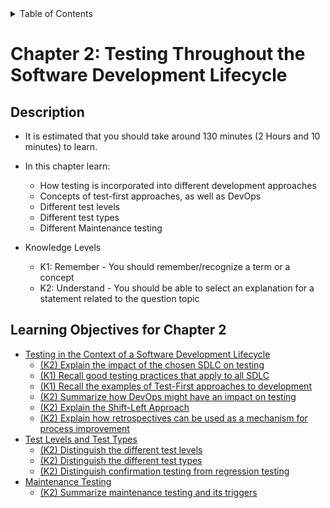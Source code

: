 <details>
  <summary>Table of Contents</summary>
  <ul>
    <li><a href="/README.md">Home</a></li>
    <li><a href="../Chapter 1/Chapter_1_Home.md">Chapter 1</a></li>
    <li><a href="Chapter_2_Home.md">Chapter 2</a></li>
    <li><a href="../Chapter 3/Chapter_3_Home.md">Chapter 3</a></li>
    <li><a href="../Chapter 4/Chapter_4_Home.md">Chapter 4</a></li>
    <li><a href="../Chapter 5/Chapter_5_Home.md">Chapter 5</a></li>
    <li><a href="../Chapter 6/Chapter_6_Home.md">Chapter 6</a></li>
  </ul>
</details>

# Chapter 2: Testing Throughout the Software Development Lifecycle

## Description

- It is estimated that you should take around 130 minutes (2 Hours and 10 minutes) to learn.
- In this chapter learn:

  - How testing is incorporated into different development approaches
  - Concepts of test-first approaches, as well as DevOps
  - Different test levels
  - Different test types
  - Different Maintenance testing

- Knowledge Levels
  - K1: Remember - You should remember/recognize a term or a concept
  - K2: Understand - You should be able to select an explanation for a statement related to the question topic

## Learning Objectives for Chapter 2

- [Testing in the Context of a Software Development Lifecycle](Section_1.md#21)
  - [(K2) Explain the impact of the chosen SDLC on testing](Section_1.md#211)
  - [(K1) Recall good testing practices that apply to all SDLC](Section_1.md#212)
  - [(K1) Recall the examples of Test-First approaches to development](Section_1.md#213)
  - [(K2) Summarize how DevOps might have an impact on testing](Section_1.md#214)
  - [(K2) Explain the Shift-Left Approach](Section_1.md#215)
  - [(K2) Explain how retrospectives can be used as a mechanism for process improvement](Section_1.md#216)
- [Test Levels and Test Types](Section_2.md#22)
  - [(K2) Distinguish the different test levels](Section_2.md#221)
  - [(K2) Distinguish the different test types](Section_2.md#222)
  - [(K2) Distinguish confirmation testing from regression testing](Section_2.md#223)
- [Maintenance Testing](Section_3.md#23)
  - [(K2) Summarize maintenance testing and its triggers](Section_3.md#231)
